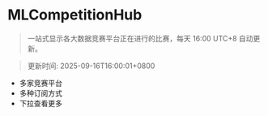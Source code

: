 # MLCompetitionHub

> 一站式显示各大数据竞赛平台正在进行的比赛，每天 16:00 UTC+8 自动更新。
  
> 更新时间: 2025-09-16T16:00:01+0800 

* 多家竞赛平台
* 多种订阅方式
* 下拉查看更多